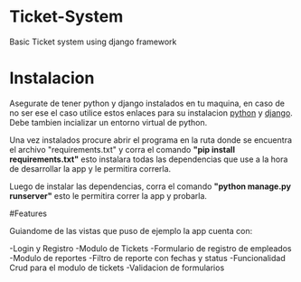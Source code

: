 # Ticket-System
Basic Ticket system using django framework

# Instalacion

Asegurate de tener python y django instalados en tu maquina, en caso de no ser ese el caso utilice estos enlaces para su instalacion [python](https://www.python.org/downloads/) y [django](https://www.djangoproject.com/start/). Debe tambien incializar un entorno virtual de python.

Una vez instalados procure abrir el programa en la ruta donde se encuentra el archivo "requirements.txt" y corra el comando **"pip install requirements.txt"** esto instalara todas las dependencias que use a la hora de desarrollar la app y le permitira correrla.

Luego de instalar las dependencias, corra el comando **"python manage.py runserver"** esto le permitira correr la app y probarla.

#Features

Guiandome de las vistas que puso de ejemplo la app cuenta con:

-Login y Registro
-Modulo de Tickets
-Formulario de registro de empleados
-Modulo de reportes
-Filtro de reporte con fechas y status
-Funcionalidad Crud para el modulo de tickets
-Validacion de formularios 

